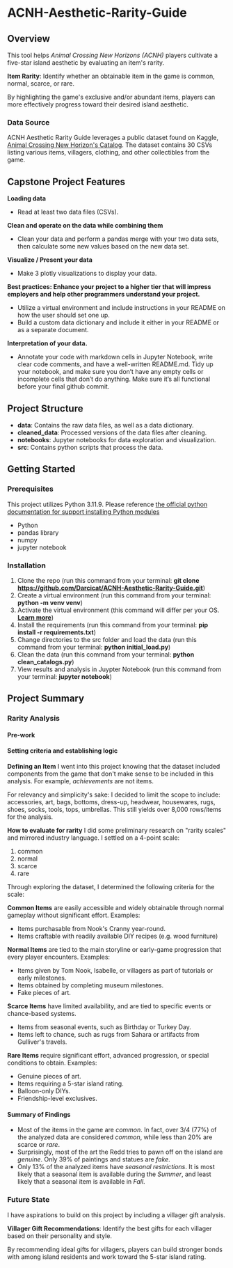 # ACNH-Aesthetic-Rarity-Guide
## Overview
This tool helps *Animal Crossing New Horizons (ACNH)* players cultivate a five-star island aesthetic by evaluating an item's rarity. 

**Item Rarity**: Identify whether an obtainable item in the game is common, normal, scarce, or rare.

By highlighting the game's exclusive and/or abundant items, players can more effectively progress toward their desired island aesthetic.

### Data Source
ACNH Aesthetic Rarity Guide leverages a public dataset found on Kaggle, [Animal Crossing New Horizon's Catalog](https://www.kaggle.com/datasets/jessicali9530/animal-crossing-new-horizons-nookplaza-dataset). The dataset contains 30 CSVs listing various items, villagers, clothing, and other collectibles from the game. 

## Capstone Project Features
**Loading data**
- Read at least two data files (CSVs).

**Clean and operate on the data while combining them**
- Clean your data and perform a pandas merge with your two data sets, then calculate some new values based on the new data set.

**Visualize / Present your data**
- Make 3 plotly visualizations to display your data.

**Best practices: Enhance your project to a higher tier that will impress employers and help other programmers understand your project.**
- Utilize a virtual environment and include instructions in your README on how the user should set one up.
- Build a custom data dictionary and include it either in your README or as a separate document.
  
**Interpretation of your data.**
- Annotate your code with markdown cells in Jupyter Notebook, write clear code comments, and have a well-written README.md. Tidy up your notebook, and make sure you don’t have any empty cells or incomplete cells that don’t do anything. Make sure it’s all functional before your final github commit.

## Project Structure
- **data**: Contains the raw data files, as well as a data dictionary.
- **cleaned_data**: Processed versions of the data files after cleaning.
- **notebooks**: Jupyter notebooks for data exploration and visualization.
- **src**: Contains python scripts that process the data.

## Getting Started
### Prerequisites
This project utilizes Python 3.11.9. Please reference [the official python documentation for support installing Python modules](https://docs.python.org/3/installing/index.html)
- Python
- pandas library
- numpy
- jupyter notebook

### Installation
1. Clone the repo (run this command from your terminal: **git clone https://github.com/Darcicat/ACNH-Aesthetic-Rarity-Guide.git**)
2. Create a virtual environment (run this command from your terminal: **python -m venv venv**)
3. Activate the virtual environment (this command will differ per your OS. **[Learn more](https://docs.python.org/3/library/venv.html)**)
4. Install the requirements (run this command from your terminal: **pip install -r requirements.txt**)
5. Change directories to the src folder and load the data (run this command from your terminal: **python initial_load.py**)
6. Clean the data (run this command from your terminal: **python clean_catalogs.py**)
7. View results and analysis in Juypter Notebook (run this command from your terminal: **jupyter notebook**)


## Project Summary
### Rarity Analysis
#### Pre-work
#### Setting criteria and establishing logic

**Defining an Item**
I went into this project knowing that the dataset included components from the game that don't make sense to be included in this analysis. For example, *achievements* are not items.

For relevancy and simplicity's sake: I decided to limit the scope to include: accessories, art, bags, bottoms, dress-up, headwear, housewares, rugs, shoes, socks, tools, tops, umbrellas. This still yields over 8,000 rows/items for the analysis.

**How to evaluate for rarity**
I did some preliminary research on "rarity scales" and mirrored industry language. I settled on a 4-point scale:
1. common
2. normal
3. scarce
4. rare

Through exploring the dataset, I determined the following criteria for the scale:

**Common Items** are easily  accessible and widely obtainable through normal gameplay without significant effort. Examples:
* Items purchasable from Nook's Cranny year-round.
* Items craftable with readily available DIY recipes (e.g. wood furniture)

**Normal Items** are tied to the main storyline or early-game progression that every player encounters. Examples:
* Items given by Tom Nook, Isabelle, or villagers as part of tutorials or early milestones.
* Items obtained by completing museum milestones.
* Fake pieces of art.

**Scarce Items** have limited availability, and are tied to specific events or chance-based systems.
* Items from seasonal events, such as Birthday or Turkey Day.
* Items left to chance, such as rugs from Sahara or artifacts from Gulliver's travels.

**Rare Items** require significant effort, advanced progression, or special conditions to obtain. Examples:
* Genuine pieces of art.
* Items requiring a 5-star island rating.
* Balloon-only DIYs.
* Friendship-level exclusives.


#### Summary of Findings
- Most of the items in the game are *common*. In fact, over 3/4 (77%) of the analyzed data are considered *common*, while less than 20% are scarce or *rare*.
- Surprisingly, most of the art the Redd tries to pawn off on the island are *genuine*. Only 39% of paintings and statues are *fake*.
- Only 13% of the analyzed items have *seasonal restrictions*. It is most likely that a seasonal item is available during the *Summer*, and least likely that a seasonal item is available in *Fall*.

### Future State
I have aspirations to build on this project by including a villager gift analysis. 

**Villager Gift Recommendations**: Identify the best gifts for each villager based on their personality and style.

By recommending ideal gifts for villagers, players can build stronger bonds with among island residents and work toward the 5-star island rating.